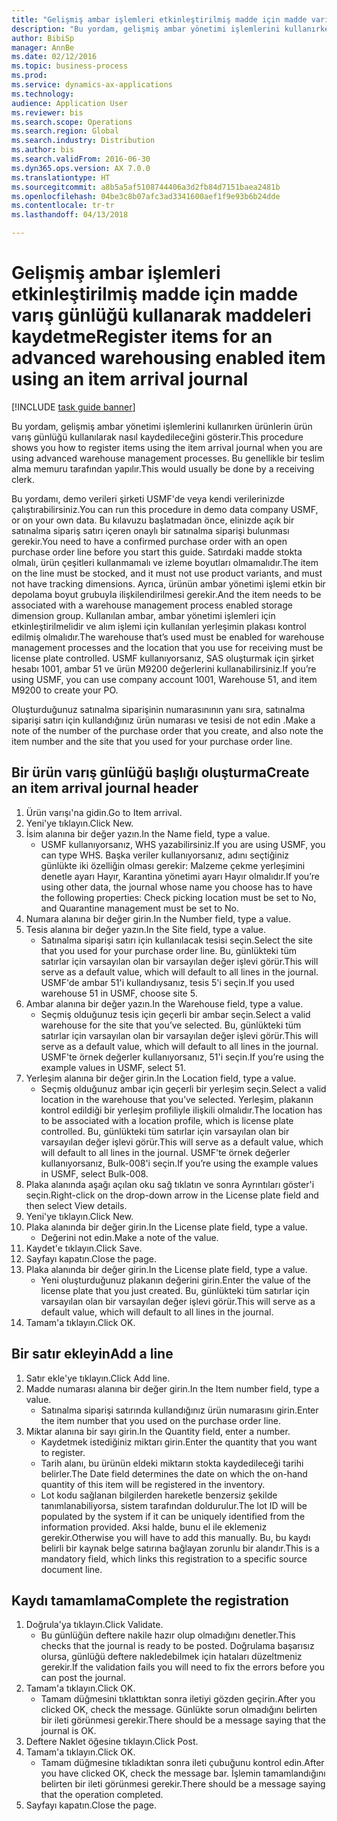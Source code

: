 ```yaml
--- 
title: "Gelişmiş ambar işlemleri etkinleştirilmiş madde için madde varış günlüğü kullanarak maddeleri kaydetme"
description: "Bu yordam, gelişmiş ambar yönetimi işlemlerini kullanırken ürünlerin ürün varış günlüğü kullanılarak nasıl kaydedileceğini gösterir."
author: BibiSp
manager: AnnBe
ms.date: 02/12/2016
ms.topic: business-process
ms.prod: 
ms.service: dynamics-ax-applications
ms.technology: 
audience: Application User
ms.reviewer: bis
ms.search.scope: Operations
ms.search.region: Global
ms.search.industry: Distribution
ms.author: bis
ms.search.validFrom: 2016-06-30
ms.dyn365.ops.version: AX 7.0.0
ms.translationtype: HT
ms.sourcegitcommit: a8b5a5af5108744406a3d2fb84d7151baea2481b
ms.openlocfilehash: 04be3c8b07afc3ad3341600aef1f9e93b6b24dde
ms.contentlocale: tr-tr
ms.lasthandoff: 04/13/2018

---
```

# <a name="register-items-for-an-advanced-warehousing-enabled-item-using-an-item-arrival-journal"></a><span data-ttu-id="40277-103">Gelişmiş ambar işlemleri etkinleştirilmiş madde için madde varış günlüğü kullanarak maddeleri kaydetme</span><span class="sxs-lookup"><span data-stu-id="40277-103">Register items for an advanced warehousing enabled item using an item arrival journal</span></span>

[!INCLUDE [task guide banner](../../includes/task-guide-banner.md)]

<span data-ttu-id="40277-104">Bu yordam, gelişmiş ambar yönetimi işlemlerini kullanırken ürünlerin ürün varış günlüğü kullanılarak nasıl kaydedileceğini gösterir.</span><span class="sxs-lookup"><span data-stu-id="40277-104">This procedure shows you how to register items using the item arrival journal when you are using advanced warehouse management processes.</span></span> <span data-ttu-id="40277-105">Bu genellikle bir teslim alma memuru tarafından yapılır.</span><span class="sxs-lookup"><span data-stu-id="40277-105">This would usually be done by a receiving clerk.</span></span> 

<span data-ttu-id="40277-106">Bu yordamı, demo verileri şirketi USMF'de veya kendi verilerinizde çalıştırabilirsiniz.</span><span class="sxs-lookup"><span data-stu-id="40277-106">You can run this procedure in demo data company USMF, or on your own data.</span></span> <span data-ttu-id="40277-107">Bu kılavuzu başlatmadan önce, elinizde açık bir satınalma sipariş satırı içeren onaylı bir satınalma siparişi bulunması gerekir.</span><span class="sxs-lookup"><span data-stu-id="40277-107">You need to have a confirmed purchase order with an open purchase order line before you start this guide.</span></span> <span data-ttu-id="40277-108">Satırdaki madde stokta olmalı, ürün çeşitleri kullanmamalı ve izleme boyutları olmamalıdır.</span><span class="sxs-lookup"><span data-stu-id="40277-108">The item on the line must be stocked, and it must not use product variants, and must not have tracking dimensions.</span></span> <span data-ttu-id="40277-109">Ayrıca, ürünün ambar yönetimi işlemi etkin bir depolama boyut grubuyla ilişkilendirilmesi gerekir.</span><span class="sxs-lookup"><span data-stu-id="40277-109">And the item needs to be associated with a warehouse management process enabled storage dimension group.</span></span> <span data-ttu-id="40277-110">Kullanılan ambar, ambar yönetimi işlemleri için etkinleştirilmelidir ve alım işlemi için kullanılan yerleşimin plakası kontrol edilmiş olmalıdır.</span><span class="sxs-lookup"><span data-stu-id="40277-110">The warehouse that’s used must be enabled for warehouse management processes and the location that you use for receiving must be license plate controlled.</span></span> <span data-ttu-id="40277-111">USMF kullanıyorsanız, SAS oluşturmak için şirket hesabı 1001, ambar 51 ve ürün M9200 değerlerini kullanabilirsiniz.</span><span class="sxs-lookup"><span data-stu-id="40277-111">If you’re using USMF, you can use company account 1001, Warehouse 51, and item M9200 to create your PO.</span></span> 

<span data-ttu-id="40277-112">Oluşturduğunuz satınalma siparişinin numarasınının yanı sıra, satınalma siparişi satırı için kullandığınız ürün numarası ve tesisi de not edin .</span><span class="sxs-lookup"><span data-stu-id="40277-112">Make a note of the number of the purchase order that you create, and also note the item number and the site that you used for your purchase order line.</span></span>


## <a name="create-an-item-arrival-journal-header"></a><span data-ttu-id="40277-113">Bir ürün varış günlüğü başlığı oluşturma</span><span class="sxs-lookup"><span data-stu-id="40277-113">Create an item arrival journal header</span></span>
1. <span data-ttu-id="40277-114">Ürün varışı'na gidin.</span><span class="sxs-lookup"><span data-stu-id="40277-114">Go to Item arrival.</span></span>
2. <span data-ttu-id="40277-115">Yeni'ye tıklayın.</span><span class="sxs-lookup"><span data-stu-id="40277-115">Click New.</span></span>
3. <span data-ttu-id="40277-116">İsim alanına bir değer yazın.</span><span class="sxs-lookup"><span data-stu-id="40277-116">In the Name field, type a value.</span></span>
    * <span data-ttu-id="40277-117">USMF kullanıyorsanız, WHS yazabilirsiniz.</span><span class="sxs-lookup"><span data-stu-id="40277-117">If you are using USMF, you can type WHS.</span></span> <span data-ttu-id="40277-118">Başka veriler kullanıyorsanız, adını seçtiğiniz günlükte iki özelliğin olması gerekir: Malzeme çekme yerleşimini denetle ayarı Hayır, Karantina yönetimi ayarı Hayır olmalıdır.</span><span class="sxs-lookup"><span data-stu-id="40277-118">If you’re using other data, the journal whose name you choose has to have the following properties: Check picking location must be set to No, and Quarantine management must be set to No.</span></span>  
4. <span data-ttu-id="40277-119">Numara alanına bir değer girin.</span><span class="sxs-lookup"><span data-stu-id="40277-119">In the Number field, type a value.</span></span>
5. <span data-ttu-id="40277-120">Tesis alanına bir değer yazın.</span><span class="sxs-lookup"><span data-stu-id="40277-120">In the Site field, type a value.</span></span>
    * <span data-ttu-id="40277-121">Satınalma siparişi satırı için kullanılacak tesisi seçin.</span><span class="sxs-lookup"><span data-stu-id="40277-121">Select the site that you used for your purchase order line.</span></span> <span data-ttu-id="40277-122">Bu, günlükteki tüm satırlar için varsayılan olan bir varsayılan değer işlevi görür.</span><span class="sxs-lookup"><span data-stu-id="40277-122">This will serve as a default value, which will default to all lines in the journal.</span></span> <span data-ttu-id="40277-123">USMF'de ambar 51'i kullandıysanız, tesis 5'i seçin.</span><span class="sxs-lookup"><span data-stu-id="40277-123">If you used warehouse 51 in USMF, choose site 5.</span></span>  
6. <span data-ttu-id="40277-124">Ambar alanına bir değer yazın.</span><span class="sxs-lookup"><span data-stu-id="40277-124">In the Warehouse field, type a value.</span></span>
    * <span data-ttu-id="40277-125">Seçmiş olduğunuz tesis için geçerli bir ambar seçin.</span><span class="sxs-lookup"><span data-stu-id="40277-125">Select a valid warehouse for the site that you’ve selected.</span></span> <span data-ttu-id="40277-126">Bu, günlükteki tüm satırlar için varsayılan olan bir varsayılan değer işlevi görür.</span><span class="sxs-lookup"><span data-stu-id="40277-126">This will serve as a default value, which will default to all lines in the journal.</span></span> <span data-ttu-id="40277-127">USMF'te örnek değerler kullanıyorsanız, 51'i seçin.</span><span class="sxs-lookup"><span data-stu-id="40277-127">If you’re using the example values in USMF, select 51.</span></span>  
7. <span data-ttu-id="40277-128">Yerleşim alanına bir değer girin.</span><span class="sxs-lookup"><span data-stu-id="40277-128">In the Location field, type a value.</span></span>
    * <span data-ttu-id="40277-129">Seçmiş olduğunuz ambar için geçerli bir yerleşim seçin.</span><span class="sxs-lookup"><span data-stu-id="40277-129">Select a valid location in the warehouse that you’ve selected.</span></span> <span data-ttu-id="40277-130">Yerleşim, plakanın kontrol edildiği bir yerleşim profiliyle ilişkili olmalıdır.</span><span class="sxs-lookup"><span data-stu-id="40277-130">The location has to be associated with a location profile, which is license plate controlled.</span></span> <span data-ttu-id="40277-131">Bu, günlükteki tüm satırlar için varsayılan olan bir varsayılan değer işlevi görür.</span><span class="sxs-lookup"><span data-stu-id="40277-131">This will serve as a default value, which will default to all lines in the journal.</span></span> <span data-ttu-id="40277-132">USMF'te örnek değerler kullanıyorsanız, Bulk-008'i seçin.</span><span class="sxs-lookup"><span data-stu-id="40277-132">If you’re using the example values in USMF, select Bulk-008.</span></span>  
8. <span data-ttu-id="40277-133">Plaka alanında aşağı açılan oku sağ tıklatın ve sonra Ayrıntıları göster'i seçin.</span><span class="sxs-lookup"><span data-stu-id="40277-133">Right-click on the drop-down arrow in the License plate field and then select View details.</span></span>
9. <span data-ttu-id="40277-134">Yeni'ye tıklayın.</span><span class="sxs-lookup"><span data-stu-id="40277-134">Click New.</span></span>
10. <span data-ttu-id="40277-135">Plaka alanında bir değer girin.</span><span class="sxs-lookup"><span data-stu-id="40277-135">In the License plate field, type a value.</span></span>
    * <span data-ttu-id="40277-136">Değerini not edin.</span><span class="sxs-lookup"><span data-stu-id="40277-136">Make a note of the value.</span></span>  
11. <span data-ttu-id="40277-137">Kaydet'e tıklayın.</span><span class="sxs-lookup"><span data-stu-id="40277-137">Click Save.</span></span>
12. <span data-ttu-id="40277-138">Sayfayı kapatın.</span><span class="sxs-lookup"><span data-stu-id="40277-138">Close the page.</span></span>
13. <span data-ttu-id="40277-139">Plaka alanında bir değer girin.</span><span class="sxs-lookup"><span data-stu-id="40277-139">In the License plate field, type a value.</span></span>
    * <span data-ttu-id="40277-140">Yeni oluşturduğunuz plakanın değerini girin.</span><span class="sxs-lookup"><span data-stu-id="40277-140">Enter the value of the license plate that you just created.</span></span> <span data-ttu-id="40277-141">Bu, günlükteki tüm satırlar için varsayılan olan bir varsayılan değer işlevi görür.</span><span class="sxs-lookup"><span data-stu-id="40277-141">This will serve as a default value, which will default to all lines in the journal.</span></span>  
14. <span data-ttu-id="40277-142">Tamam'a tıklayın.</span><span class="sxs-lookup"><span data-stu-id="40277-142">Click OK.</span></span>

## <a name="add-a-line"></a><span data-ttu-id="40277-143">Bir satır ekleyin</span><span class="sxs-lookup"><span data-stu-id="40277-143">Add a line</span></span>
1. <span data-ttu-id="40277-144">Satır ekle'ye tıklayın.</span><span class="sxs-lookup"><span data-stu-id="40277-144">Click Add line.</span></span>
2. <span data-ttu-id="40277-145">Madde numarası alanına bir değer girin.</span><span class="sxs-lookup"><span data-stu-id="40277-145">In the Item number field, type a value.</span></span>
    * <span data-ttu-id="40277-146">Satınalma siparişi satırında kullandığınız ürün numarasını girin.</span><span class="sxs-lookup"><span data-stu-id="40277-146">Enter the item number that you used on the purchase order line.</span></span>  
3. <span data-ttu-id="40277-147">Miktar alanına bir sayı girin.</span><span class="sxs-lookup"><span data-stu-id="40277-147">In the Quantity field, enter a number.</span></span>
    * <span data-ttu-id="40277-148">Kaydetmek istediğiniz miktarı girin.</span><span class="sxs-lookup"><span data-stu-id="40277-148">Enter the quantity that you want to register.</span></span>  
    * <span data-ttu-id="40277-149">Tarih alanı, bu ürünün eldeki miktarın stokta kaydedileceği tarihi belirler.</span><span class="sxs-lookup"><span data-stu-id="40277-149">The Date field determines the date on which the on-hand quantity of this item will be registered in the inventory.</span></span>  
    * <span data-ttu-id="40277-150">Lot kodu sağlanan bilgilerden hareketle benzersiz şekilde tanımlanabiliyorsa, sistem tarafından doldurulur.</span><span class="sxs-lookup"><span data-stu-id="40277-150">The lot ID will be populated by the system if it can be uniquely identified from the information provided.</span></span> <span data-ttu-id="40277-151">Aksi halde, bunu el ile eklemeniz gerekir.</span><span class="sxs-lookup"><span data-stu-id="40277-151">Otherwise you will have to add this manually.</span></span> <span data-ttu-id="40277-152">Bu, bu kaydı belirli bir kaynak belge satırına bağlayan zorunlu bir alandır.</span><span class="sxs-lookup"><span data-stu-id="40277-152">This is a mandatory field, which links this registration to a specific source document line.</span></span>  

## <a name="complete-the-registration"></a><span data-ttu-id="40277-153">Kaydı tamamlama</span><span class="sxs-lookup"><span data-stu-id="40277-153">Complete the registration</span></span>
1. <span data-ttu-id="40277-154">Doğrula'ya tıklayın.</span><span class="sxs-lookup"><span data-stu-id="40277-154">Click Validate.</span></span>
    * <span data-ttu-id="40277-155">Bu günlüğün deftere nakile hazır olup olmadığını denetler.</span><span class="sxs-lookup"><span data-stu-id="40277-155">This checks that the journal is ready to be posted.</span></span> <span data-ttu-id="40277-156">Doğrulama başarısız olursa, günlüğü deftere nakledebilmek için hataları düzeltmeniz gerekir.</span><span class="sxs-lookup"><span data-stu-id="40277-156">If the validation fails you will need to fix the errors before you can post the journal.</span></span>  
2. <span data-ttu-id="40277-157">Tamam'a tıklayın.</span><span class="sxs-lookup"><span data-stu-id="40277-157">Click OK.</span></span>
    * <span data-ttu-id="40277-158">Tamam düğmesini tıklattıktan sonra iletiyi gözden geçirin.</span><span class="sxs-lookup"><span data-stu-id="40277-158">After you clicked OK, check the message.</span></span> <span data-ttu-id="40277-159">Günlükte sorun olmadığını belirten bir ileti görünmesi gerekir.</span><span class="sxs-lookup"><span data-stu-id="40277-159">There should be a message saying that the journal is OK.</span></span>  
3. <span data-ttu-id="40277-160">Deftere Naklet öğesine tıklayın.</span><span class="sxs-lookup"><span data-stu-id="40277-160">Click Post.</span></span>
4. <span data-ttu-id="40277-161">Tamam'a tıklayın.</span><span class="sxs-lookup"><span data-stu-id="40277-161">Click OK.</span></span>
    * <span data-ttu-id="40277-162">Tamam düğmesine tıkladıktan sonra ileti çubuğunu kontrol edin.</span><span class="sxs-lookup"><span data-stu-id="40277-162">After you have clicked OK, check the message bar.</span></span> <span data-ttu-id="40277-163">İşlemin tamamlandığını belirten bir ileti görünmesi gerekir.</span><span class="sxs-lookup"><span data-stu-id="40277-163">There should be a message saying that the operation completed.</span></span>  
5. <span data-ttu-id="40277-164">Sayfayı kapatın.</span><span class="sxs-lookup"><span data-stu-id="40277-164">Close the page.</span></span>


